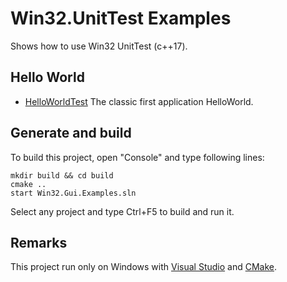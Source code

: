 # Win32.UnitTest ExamplesShows how to use Win32 UnitTest (c++17).## Hello World* [HelloWorldTest](HelloWorldTTest/README.md) The classic first application HelloWorld.## Generate and buildTo build this project, open "Console" and type following lines:``` shellmkdir build && cd buildcmake .. start Win32.Gui.Examples.sln```
Select any project and type Ctrl+F5 to build and run it.
## RemarksThis project run only on Windows with [Visual Studio](https://www.visualstudio.com) and [CMake](https://cmake.org).